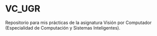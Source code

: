 # VC_UGR
Repositorio para mis prácticas de la asignatura Visión por Computador (Especialidad de Computación y Sistemas Inteligentes).
